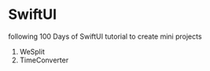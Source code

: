 # SwiftUI
following 100 Days of SwiftUI tutorial to create mini projects

1. WeSplit
2. TimeConverter
